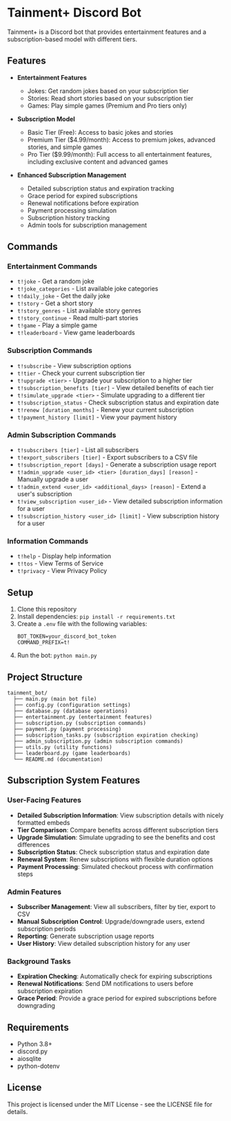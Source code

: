 # Tainment+ Discord Bot

Tainment+ is a Discord bot that provides entertainment features and a subscription-based model with different tiers.

## Features

- **Entertainment Features**
  - Jokes: Get random jokes based on your subscription tier
  - Stories: Read short stories based on your subscription tier
  - Games: Play simple games (Premium and Pro tiers only)

- **Subscription Model**
  - Basic Tier (Free): Access to basic jokes and stories
  - Premium Tier ($4.99/month): Access to premium jokes, advanced stories, and simple games
  - Pro Tier ($9.99/month): Full access to all entertainment features, including exclusive content and advanced games

- **Enhanced Subscription Management**
  - Detailed subscription status and expiration tracking
  - Grace period for expired subscriptions
  - Renewal notifications before expiration
  - Payment processing simulation
  - Subscription history tracking
  - Admin tools for subscription management

## Commands

### Entertainment Commands
- `t!joke` - Get a random joke
- `t!joke_categories` - List available joke categories
- `t!daily_joke` - Get the daily joke
- `t!story` - Get a short story
- `t!story_genres` - List available story genres
- `t!story_continue` - Read multi-part stories
- `t!game` - Play a simple game
- `t!leaderboard` - View game leaderboards

### Subscription Commands
- `t!subscribe` - View subscription options
- `t!tier` - Check your current subscription tier
- `t!upgrade <tier>` - Upgrade your subscription to a higher tier
- `t!subscription_benefits [tier]` - View detailed benefits of each tier
- `t!simulate_upgrade <tier>` - Simulate upgrading to a different tier
- `t!subscription_status` - Check subscription status and expiration date
- `t!renew [duration_months]` - Renew your current subscription
- `t!payment_history [limit]` - View your payment history

### Admin Subscription Commands
- `t!subscribers [tier]` - List all subscribers
- `t!export_subscribers [tier]` - Export subscribers to a CSV file
- `t!subscription_report [days]` - Generate a subscription usage report
- `t!admin_upgrade <user_id> <tier> [duration_days] [reason]` - Manually upgrade a user
- `t!admin_extend <user_id> <additional_days> [reason]` - Extend a user's subscription
- `t!view_subscription <user_id>` - View detailed subscription information for a user
- `t!subscription_history <user_id> [limit]` - View subscription history for a user

### Information Commands
- `t!help` - Display help information
- `t!tos` - View Terms of Service
- `t!privacy` - View Privacy Policy

## Setup

1. Clone this repository
2. Install dependencies: `pip install -r requirements.txt`
3. Create a `.env` file with the following variables:
   ```
   BOT_TOKEN=your_discord_bot_token
   COMMAND_PREFIX=t!
   ```
4. Run the bot: `python main.py`

## Project Structure

```
tainment_bot/
  ├── main.py (main bot file)
  ├── config.py (configuration settings)
  ├── database.py (database operations)
  ├── entertainment.py (entertainment features)
  ├── subscription.py (subscription commands)
  ├── payment.py (payment processing)
  ├── subscription_tasks.py (subscription expiration checking)
  ├── admin_subscription.py (admin subscription commands)
  ├── utils.py (utility functions)
  ├── leaderboard.py (game leaderboards)
  └── README.md (documentation)
```

## Subscription System Features

### User-Facing Features
- **Detailed Subscription Information**: View subscription details with nicely formatted embeds
- **Tier Comparison**: Compare benefits across different subscription tiers
- **Upgrade Simulation**: Simulate upgrading to see the benefits and cost differences
- **Subscription Status**: Check subscription status and expiration date
- **Renewal System**: Renew subscriptions with flexible duration options
- **Payment Processing**: Simulated checkout process with confirmation steps

### Admin Features
- **Subscriber Management**: View all subscribers, filter by tier, export to CSV
- **Manual Subscription Control**: Upgrade/downgrade users, extend subscription periods
- **Reporting**: Generate subscription usage reports
- **User History**: View detailed subscription history for any user

### Background Tasks
- **Expiration Checking**: Automatically check for expiring subscriptions
- **Renewal Notifications**: Send DM notifications to users before subscription expiration
- **Grace Period**: Provide a grace period for expired subscriptions before downgrading

## Requirements

- Python 3.8+
- discord.py
- aiosqlite
- python-dotenv

## License

This project is licensed under the MIT License - see the LICENSE file for details.
